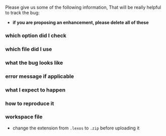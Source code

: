 Please give us some of the following information, 
That will be really helpful to track the bug:

* **if you are proposing an enhancement, please delete all of these**

### which option did I check

### which file did I use

### what the bug looks like

### error message if applicable 

### what I expect to happen

### how to reproduce it

### workspace file
* change the extension from `.lexos` to `.zip` before uploading it
